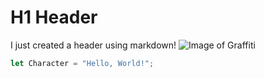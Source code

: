 # H1 Header
I just created a header using markdown!
![Image of Graffiti](https://images.squarespace-cdn.com/content/v1/5ecd4b16ce4b8b70ec090de8/1638502953374-1WGFPMG3I68JTRNB4KQT/scm+%2823%29.png?format=1500w)
```Javascript
let Character = "Hello, World!";
```
